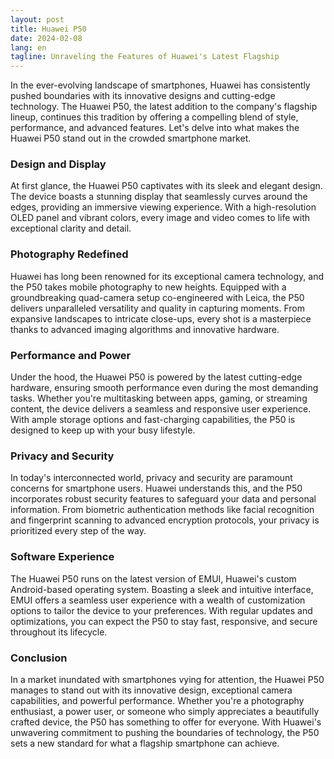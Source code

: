 ```yaml
---
layout: post
title: Huawei P50
date: 2024-02-08
lang: en
tagline: Unraveling the Features of Huawei's Latest Flagship
---
```


In the ever-evolving landscape of smartphones, Huawei has consistently pushed boundaries with its innovative designs and cutting-edge technology. The Huawei P50, the latest addition to the company's flagship lineup, continues this tradition by offering a compelling blend of style, performance, and advanced features. Let's delve into what makes the Huawei P50 stand out in the crowded smartphone market.

### Design and Display

At first glance, the Huawei P50 captivates with its sleek and elegant design. The device boasts a stunning display that seamlessly curves around the edges, providing an immersive viewing experience. With a high-resolution OLED panel and vibrant colors, every image and video comes to life with exceptional clarity and detail.

### Photography Redefined

Huawei has long been renowned for its exceptional camera technology, and the P50 takes mobile photography to new heights. Equipped with a groundbreaking quad-camera setup co-engineered with Leica, the P50 delivers unparalleled versatility and quality in capturing moments. From expansive landscapes to intricate close-ups, every shot is a masterpiece thanks to advanced imaging algorithms and innovative hardware.

### Performance and Power

Under the hood, the Huawei P50 is powered by the latest cutting-edge hardware, ensuring smooth performance even during the most demanding tasks. Whether you're multitasking between apps, gaming, or streaming content, the device delivers a seamless and responsive user experience. With ample storage options and fast-charging capabilities, the P50 is designed to keep up with your busy lifestyle.

### Privacy and Security

In today's interconnected world, privacy and security are paramount concerns for smartphone users. Huawei understands this, and the P50 incorporates robust security features to safeguard your data and personal information. From biometric authentication methods like facial recognition and fingerprint scanning to advanced encryption protocols, your privacy is prioritized every step of the way.

### Software Experience

The Huawei P50 runs on the latest version of EMUI, Huawei's custom Android-based operating system. Boasting a sleek and intuitive interface, EMUI offers a seamless user experience with a wealth of customization options to tailor the device to your preferences. With regular updates and optimizations, you can expect the P50 to stay fast, responsive, and secure throughout its lifecycle.

### Conclusion

In a market inundated with smartphones vying for attention, the Huawei P50 manages to stand out with its innovative design, exceptional camera capabilities, and powerful performance. Whether you're a photography enthusiast, a power user, or someone who simply appreciates a beautifully crafted device, the P50 has something to offer for everyone. With Huawei's unwavering commitment to pushing the boundaries of technology, the P50 sets a new standard for what a flagship smartphone can achieve.
